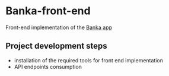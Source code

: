 # Banka-front-end
Front-end implementation of the [Banka app](https://github.com/nkpremices/Banka)

## Project development steps
* installation of the required tools for front end implementation
* API endpoints consumption
